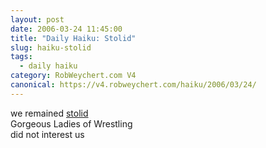 ```yaml
---
layout: post
date: 2006-03-24 11:45:00
title: "Daily Haiku: Stolid"
slug: haiku-stolid
tags:
  - daily haiku
category: RobWeychert.com V4
canonical: https://v4.robweychert.com/haiku/2006/03/24/
---
```


we remained [stolid](http://dictionary.reference.com/wordoftheday/archive/2006/03/24.html)  
Gorgeous Ladies of Wrestling  
did not interest us